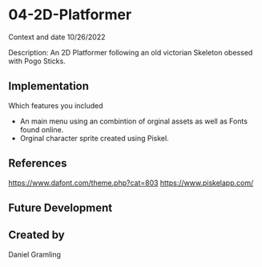 # 04-2D-Platformer

Context and date
10/26/2022

Description: An 2D Platformer following an old victorian Skeleton obessed with Pogo Sticks.

## Implementation
Which features you included
* An main menu using an combintion of orginal assets as well as Fonts found online.
* Orginal character sprite created using Piskel.

## References
https://www.dafont.com/theme.php?cat=803
https://www.piskelapp.com/


## Future Development

## Created by
Daniel Gramling
